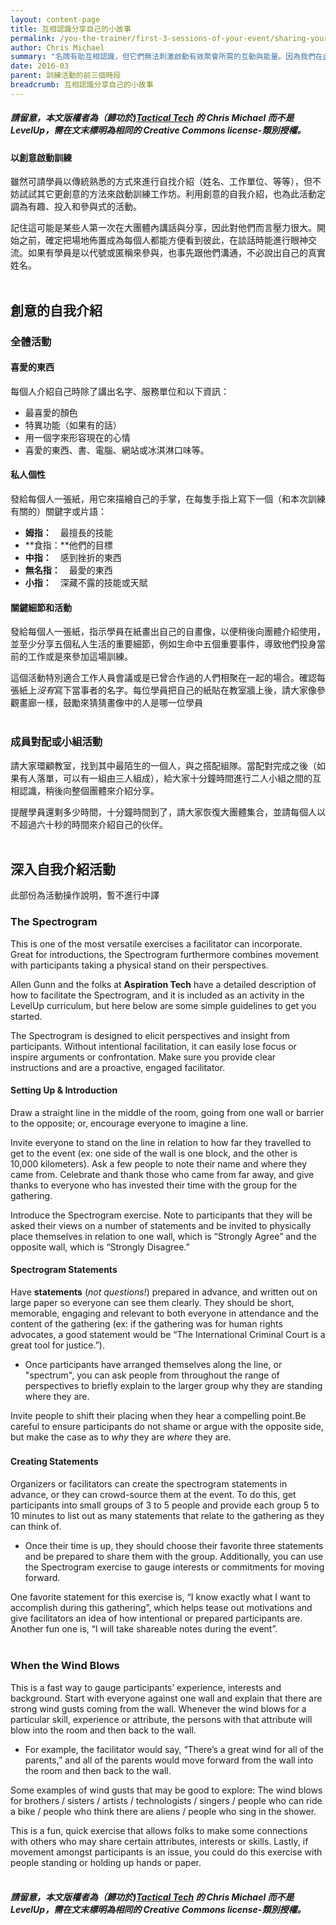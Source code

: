 ```yaml
---
layout: content-page
title: 互相認識分享自己的小故事
permalink: /you-the-trainer/first-3-sessions-of-your-event/sharing-your-story/
author: Chris Michael
summary: "名牌有助互相認識，但它們無法刺激啟動有效聚會所需的互動與能量。因為我們在此介紹一些創意活動來協助學員和訓練員互相了解彼此的參加動機和對相關議題的觀點。"
date: 2016-03
parent: 訓練活動的前三個時段
breadcrumb: 互相認識分享自己的小故事
---
```

##### 請留意，本文版權者為（歸功於)[Tactical Tech](https://www.tacticaltech.org) 的 Chris Michael 而不是 LevelUp，需在文末標明為相同的 Creative Commons license-類別授權。

#### 以創意啟動訓練
雖然可請學員以傳統熟悉的方式來進行自找介紹（姓名、工作單位、等等），但不妨試試其它更創意的方法來啟動訓練工作坊。利用創意的自我介紹，也為此活動定調為有趣、投入和參與式的活動。

記住這可能是某些人第一次在大團體內講話與分享，因此對他們而言壓力很大。開始之前，確定把場地佈置成為每個人都能方便看到彼此，在談話時能進行眼神交流。如果有學員是以代號或匿稱來參與，也事先跟他們溝通，不必說出自己的真實姓名。
<br><br>

## 創意的自我介紹

### 全體活動

#### 喜愛的東西
每個人介紹自己時除了講出名字、服務單位和以下資訊：
- 最喜愛的顏色
- 特異功能（如果有的話）
- 用一個字來形容現在的心情
- 喜愛的東西、書、電腦、網站或冰淇淋口味等。

#### 私人個性
發給每個人一張紙，用它來描繪自己的手掌，在每隻手指上寫下一個（和本次訓練有關的）關鍵字或片語：
- **姆指：**　最擅長的技能
- **食指：**他們的目標
- **中指：**　感到挫折的東西
- **無名指：**　最愛的東西
- **小指：**　深藏不露的技能或天賦

#### 關鍵細節和活動
發給每個人一張紙，指示學員在紙畫出自己的自畫像，以便稍後向團體介紹使用，並至少分享五個私人生活的重要細節，例如生命中五個重要事件，導致他們投身當前的工作或是來參加這場訓練。

這個活動特別適合工作人員會議或是已曾合作過的人們相聚在一起的場合。確認每張紙上*沒有*寫下當事者的名字。每位學員把自己的紙貼在教室牆上後，請大家像參觀畫廊一樣，鼓勵來猜猜畫像中的人是哪一位學員
<br><br>

### 成員對配或小組活動  
請大家環顧教室，找到其中最陌生的一個人，與之搭配組隊。當配對完成之後（如果有人落單，可以有一組由三人組成），給大家十分鐘時間進行二人小組之間的互相認識，稍後向整個團體來介紹分享。

提醒學員還剩多少時間，十分鐘時間到了，請大家恢復大團體集合，並請每個人以不超過六十秒的時間來介紹自己的伙伴。
<br><br>

## 深入自我介紹活動
此部份為活動操作說明，暫不進行中譯

### The Spectrogram
This is one of the most versatile exercises a facilitator can incorporate. Great for introductions, the Spectrogram furthermore combines movement with participants taking a physical stand on their perspectives.

Allen Gunn and the folks at **Aspiration Tech** have a detailed description of how to facilitate the Spectrogram, and it is included as an activity in the LevelUp curriculum, but here below are some simple guidelines to get you started.

The Spectrogram is designed to elicit perspectives and insight from participants. Without intentional facilitation, it can easily lose focus or inspire arguments or confrontation. Make sure you provide clear instructions and are a proactive, engaged facilitator.

#### Setting Up & Introduction
Draw a straight line in the middle of the room, going from one wall or barrier to the opposite; or, encourage everyone to imagine a line.

Invite everyone to stand on the line in relation to how far they travelled to get to the event (ex: one side of the wall is one block, and the other is 10,000 kilometers). Ask a few people to note their name and where they came from. Celebrate and thank those who came from far away, and give thanks to everyone who has invested their time with the group for the gathering.

Introduce the Spectrogram exercise. Note to participants that they will be asked their views on a number of statements and be invited to physically place themselves in relation to one wall, which is “Strongly Agree” and the opposite wall, which is “Strongly Disagree.”

#### Spectrogram Statements
Have **statements** (*not questions!*) prepared in advance, and written out on large paper so everyone can see them clearly. They should be short, memorable, engaging and relevant to both everyone in attendance and the content of the gathering (ex: if the gathering was for human rights advocates, a good statement would be “The International Criminal Court is a great tool for justice.”).

- Once participants have arranged themselves along the line, or "spectrum", you can ask people from throughout the range of perspectives to briefly explain to the larger group why they are standing where they are.

Invite people to shift their placing when they hear a compelling point.Be careful to ensure participants do not shame or argue with the opposite side, but make the case as to *why* they are *where* they are.

#### Creating Statements　
Organizers or facilitators can create the spectrogram statements in advance, or they can crowd-source them at the event. To do this, get participants into small groups of 3 to 5 people and provide each group 5 to 10 minutes to list out as many statements that relate to the gathering as they can think of. 

- Once their time is up, they should choose their favorite three statements and be prepared to share them with the group. Additionally, you can use the Spectrogram exercise to gauge interests or commitments for moving forward. 

One favorite statement for this exercise is, “I know exactly what I want to accomplish during this gathering”, which helps tease out motivations and give facilitators an idea of how intentional or prepared participants are. Another fun one is, “I will take shareable notes during the event”.
<br><br>

### When the Wind Blows
This is a fast way to gauge participants’ experience, interests and background. Start with everyone against one wall and explain that there are strong wind gusts coming from the wall. Whenever the wind blows for a particular skill, experience or attribute, the persons with that attribute will blow into the room and then back to the wall.

- For example, the facilitator would say, “There’s a great wind for all of the parents,” and all of the parents would move forward from the wall into the room and then back to the wall.


Some examples of wind gusts that may be good to explore: The wind blows for brothers / sisters / artists / technologists / singers / people who can ride a bike / people who think there are aliens / people who sing in the shower.

This is a fun, quick exercise that allows folks to make some connections with others who may share certain attributes, interests or skills. Lastly, if movement amongst participants is an issue, you could do this exercise with people standing or holding up hands or paper.
<br><br>

##### 請留意，本文版權者為（歸功於)[Tactical Tech](https://www.tacticaltech.org) 的 Chris Michael 而不是 LevelUp，需在文末標明為相同的 Creative Commons license-類別授權。
<br><br>
